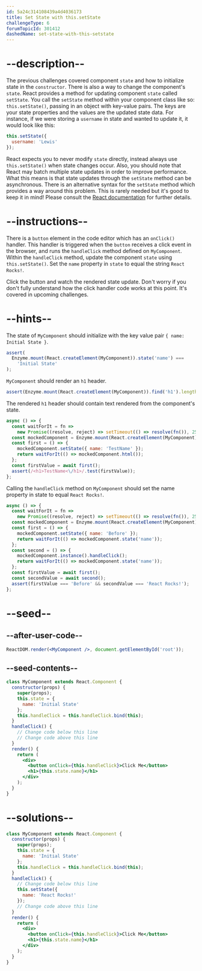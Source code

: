 ```yaml
---
id: 5a24c314108439a4d4036173
title: Set State with this.setState
challengeType: 6
forumTopicId: 301412
dashedName: set-state-with-this-setstate
---
```


# --description--

The previous challenges covered component `state` and how to initialize state in the `constructor`. There is also a way to change the component's `state`. React provides a method for updating component `state` called `setState`. You call the `setState` method within your component class like so: `this.setState()`, passing in an object with key-value pairs. The keys are your state properties and the values are the updated state data. For instance, if we were storing a `username` in state and wanted to update it, it would look like this:

```jsx
this.setState({
  username: 'Lewis'
});
```

React expects you to never modify `state` directly, instead always use `this.setState()` when state changes occur. Also, you should note that React may batch multiple state updates in order to improve performance. What this means is that state updates through the `setState` method can be asynchronous. There is an alternative syntax for the `setState` method which provides a way around this problem. This is rarely needed but it's good to keep it in mind! Please consult the [React documentation](https://facebook.github.io/react/docs/state-and-lifecycle.html) for further details.

# --instructions--

There is a `button` element in the code editor which has an `onClick()` handler. This handler is triggered when the `button` receives a click event in the browser, and runs the `handleClick` method defined on `MyComponent`. Within the `handleClick` method, update the component `state` using `this.setState()`. Set the `name` property in `state` to equal the string `React Rocks!`.

Click the button and watch the rendered state update. Don't worry if you don't fully understand how the click handler code works at this point. It's covered in upcoming challenges.

# --hints--

The state of `MyComponent` should initialize with the key value pair `{ name: Initial State }`.

```js
assert(
  Enzyme.mount(React.createElement(MyComponent)).state('name') ===
    'Initial State'
);
```

`MyComponent` should render an `h1` header.

```js
assert(Enzyme.mount(React.createElement(MyComponent)).find('h1').length === 1);
```

The rendered `h1` header should contain text rendered from the component's state.

```js
async () => {
  const waitForIt = fn =>
    new Promise((resolve, reject) => setTimeout(() => resolve(fn()), 250));
  const mockedComponent = Enzyme.mount(React.createElement(MyComponent));
  const first = () => {
    mockedComponent.setState({ name: 'TestName' });
    return waitForIt(() => mockedComponent.html());
  };
  const firstValue = await first();
  assert(/<h1>TestName<\/h1>/.test(firstValue));
};
```

Calling the `handleClick` method on `MyComponent` should set the name property in state to equal `React Rocks!`.

```js
async () => {
  const waitForIt = fn =>
    new Promise((resolve, reject) => setTimeout(() => resolve(fn()), 250));
  const mockedComponent = Enzyme.mount(React.createElement(MyComponent));
  const first = () => {
    mockedComponent.setState({ name: 'Before' });
    return waitForIt(() => mockedComponent.state('name'));
  };
  const second = () => {
    mockedComponent.instance().handleClick();
    return waitForIt(() => mockedComponent.state('name'));
  };
  const firstValue = await first();
  const secondValue = await second();
  assert(firstValue === 'Before' && secondValue === 'React Rocks!');
};
```

# --seed--

## --after-user-code--

```jsx
ReactDOM.render(<MyComponent />, document.getElementById('root'));
```

## --seed-contents--

```jsx
class MyComponent extends React.Component {
  constructor(props) {
    super(props);
    this.state = {
      name: 'Initial State'
    };
    this.handleClick = this.handleClick.bind(this);
  }
  handleClick() {
    // Change code below this line
    // Change code above this line
  }
  render() {
    return (
      <div>
        <button onClick={this.handleClick}>Click Me</button>
        <h1>{this.state.name}</h1>
      </div>
    );
  }
}
```

# --solutions--

```jsx
class MyComponent extends React.Component {
  constructor(props) {
    super(props);
    this.state = {
      name: 'Initial State'
    };
    this.handleClick = this.handleClick.bind(this);
  }
  handleClick() {
    // Change code below this line
    this.setState({
      name: 'React Rocks!'
    });
    // Change code above this line
  }
  render() {
    return (
      <div>
        <button onClick={this.handleClick}>Click Me</button>
        <h1>{this.state.name}</h1>
      </div>
    );
  }
}
```
